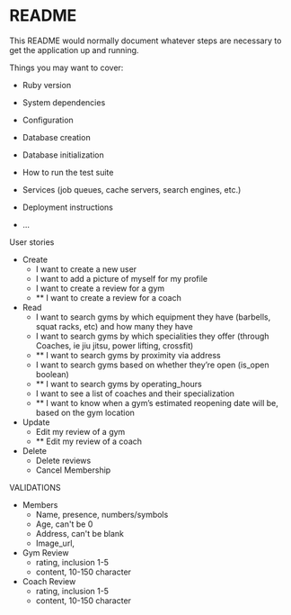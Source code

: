 # README

This README would normally document whatever steps are necessary to get the
application up and running.

Things you may want to cover:

* Ruby version

* System dependencies

* Configuration

* Database creation

* Database initialization

* How to run the test suite

* Services (job queues, cache servers, search engines, etc.)

* Deployment instructions

* ...

User stories
- Create
    - I want to create a new user
    - I want to add a picture of myself for my profile
    - I want to create a review for a gym
    - ** I want to create a review for a coach
- Read
    - I want to search gyms by which equipment they have (barbells, squat racks, etc) and how many they have
    - I want to search gyms by which specialities they offer (through Coaches, ie jiu jitsu, power lifting, crossfit)
    - ** I want to search gyms by proximity via address
    - I want to search gyms based on whether they’re open (is_open boolean)
    - ** I want to search gyms by operating_hours
    - I want to see a list of coaches and their specialization
    - ** I want to know when a gym’s estimated reopening date will be, based on the gym location
- Update
    - Edit my review of a gym
    - ** Edit my review of a coach
- Delete
    - Delete reviews
    - Cancel Membership

VALIDATIONS
- Members
    - Name, presence, numbers/symbols
    - Age, can't be 0 
    - Address, can't be blank
    - Image_url, 
- Gym Review
    - rating, inclusion 1-5
    - content, 10-150 character
- Coach Review
    - rating, inclusion 1-5
    - content, 10-150 character